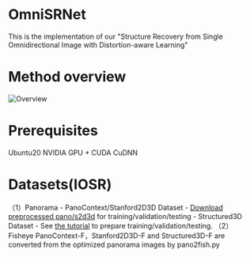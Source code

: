 # OmniSRNet
This is the implementation of our "Structure Recovery from Single Omnidirectional Image with Distortion-aware Learning" 

# Method overview
![Overview](https://github.com/mmlph/OmniSRNet/assets/13580379/4359d949-4ef7-48a8-a132-c680fc8d0424)

# Prerequisites
Ubuntu20 
NVIDIA GPU + CUDA CuDNN
# Datasets(IOSR)
（1）Panorama
    - PanoContext/Stanford2D3D Dataset
    - [Download preprocessed pano/s2d3d](https://drive.google.com/open?id=1e-MuWRx3T4LJ8Bu4Dc0tKcSHF9Lk_66C) for training/validation/testing
    - Structured3D Dataset
    - See [the tutorial](https://github.com/sunset1995/HorizonNet/blob/master/README_ST3D.md#dataset-preparation) to prepare training/validation/testing.
（2）Fisheye
    PanoContext-F，Stanford2D3D-F and Structured3D-F are converted from the optimized panorama images by pano2fish.py
